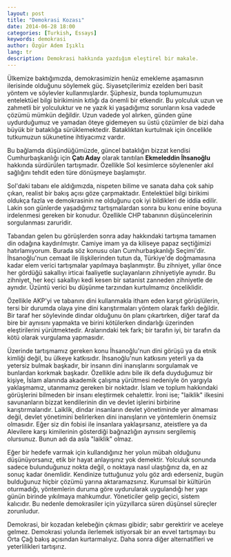 ```yaml
---
layout: post
title: "Demokrasi Kozası"
date: 2014-06-28 18:00
categories: [Turkish, Essays]
keywords: demokrasi
author: Özgür Adem Işıklı
lang: tr
description: Demokrasi hakkında yazdığım eleştirel bir makale.
---
```


Ülkemize baktığımızda, demokrasimizin henüz emekleme aşamasının ilerisinde olduğunu söylemek güç. Siyasetçilerimiz ezelden beri basit yöntem ve söylevler kullanmışlardır. Şüphesiz, bunda toplumumuzun entelektüel bilgi birikiminin kıtlığı da önemli bir etkendir. Bu yolculuk uzun ve zahmetli bir yolculuktur ve ne yazık ki yaşadığımız sorunların kısa vadede çözümü mümkün değildir. Uzun vadede yol alırken, günden güne uydurduğumuz ve yamadan öteye gidemeyen su üstü çözümler de bizi daha büyük bir bataklığa sürüklemektedir. Bataklıktan kurtulmak için öncelikle tutkumuzun sükunetine ihtiyacımız vardır.

Bu bağlamda düşündüğümüzde, güncel bataklığın bizzat kendisi Cumhurbaşkanlığı için <strong>Çatı Aday</strong> olarak tanıtılan <strong>Ekmeleddin İhsanoğlu</strong> hakkında sürdürülen tartışmadır. Özellikle Sol kesimlerce söylenenler akıl sağlığını tehdit eden türe dönüşmeye başlamıştır.

Sol'daki tabanı ele aldığımızda, nispeten bilime ve sanata daha çok sahip çıkan, realist bir bakış açısı göze çarpmaktadır. Entelektüel bilgi birikimi oldukça fazla ve demokrasinin ne olduğunu çok iyi bildikleri de iddia edilir. Lakin son günlerde yaşadığımız tartışmalardan sonra bu konu enine boyuna irdelenmesi gereken bir konudur. Özellikle CHP tabanının düşüncelerinin sorgulanması zaruridir.

Tabandan gelen bu görüşlerden sonra aday hakkındaki tartışma tamamen din odağına kaydırılmıştır. Camiye imam ya da kiliseye papaz seçtiğimizi hatırlamıyorum. Burada söz konusu olan Cumhurbaşkanlığı Seçimi'dir. İhsanoğlu'nun cemaat ile ilişkilerinden tutun da, Türkiye'de doğmamasına kadar elem verici tartışmalar yapılmaya başlanmıştır. Bu zihniyet, yıllar önce her gördüğü sakallıyı irticai faaliyetle suçlayanların zihniyetiyle aynıdır. Bu zihniyet, her keçi sakallıyı kedi kesen bir satanist zanneden zihniyetle de aynıdır. Üzüntü verici bu düşünme tarzından kurtulmamız önceliklidir.

Özellikle AKP'yi ve tabanını dini kullanmakla itham eden karşıt görüşlülerin, tersi bir durumda olaya yine dini karıştırmaları yöntem olarak farklı değildir. Bir taraf her söylevinde dindar olduğunu ön planı çıkartırken, diğer taraf da bire bir aynısını yapmakta ve birini kötülerken dindarlığı üzerinden eleştirilerini yürütmektedir. Aralarındaki tek fark; bir tarafın iyi, bir tarafın da kötü olarak vurgulama yapmasıdır.

Üzerinde tartışmamız gereken konu İhsanoğlu'nun dini görüşü ya da etnik kimliği değil, bu ülkeye katkısıdır. İhsanoğlu'nun katkısını yeterli ya da yetersiz bulmak başkadır, bir insanın dini inanışlarını sorgulamak ve bunlardan korkmak başkadır. Özellikle adını bile ilk defa duyduğumuz bir kişiye, İslam alanında akademik çalışma yürütmesi nedeniyle ön yargıyla yaklaşmamız, utanmamız gereken bir noktadır. İslam ve toplum hakkındaki görüşlerini bilmeden bir insanı eleştirmek cehalettir. İroni ise; "laiklik" ilkesini savunanların bizzat kendilerinin din ve devlet işlerini birbirine karıştırmalarıdır. Laiklik, dindar insanların devlet yönetiminde yer almaması değil, devlet yönetimini belirlerken dini inanışların ve yöntemlerin önemsiz olmasıdır. Eğer siz din fobisi ile insanlara yaklaşırsanız, ateistlere ya da Alevilere karşı kimilerinin gösterdiği bağnazlığın aynısını sergilemiş olursunuz. Bunun adı da asla "laiklik" olmaz.

Eğer bir hedefe varmak için kullandığınız her yolun mübah olduğunu düşünüyorsanız, etik bir hayat anlayışınız yok demektir. Yolculuk sonunda sadece bulunduğunuz nokta değil, o noktaya nasıl ulaştığınız da, en az sonuç kadar önemlidir. Kendinize tuttuğunuz yolu göz ardı ederseniz, bugün bulduğunuz hiçbir çözümü yarına aktaramazsınız. Kurumsal bir kültürün oturmadığı, yöntemlerin duruma göre uydurularak uygulandığı her yapı günün birinde yıkılmaya mahkumdur. Yöneticiler gelip geçici, sistem kalıcıdır. Bu nedenle demokrasiler için yüzyıllarca süren düşünsel süreçler zorunludur.

Demokrasi, bir kozadan kelebeğin çıkması gibidir; sabır gerektirir ve aceleye gelmez. Demokrasi yolunda ilerlemek istiyorsak bir an evvel tartışmayı bu Orta Çağ bakış açısından kurtarmalıyız. Daha sonra diğer alternatifleri ve yeterlilikleri tartışırız.
